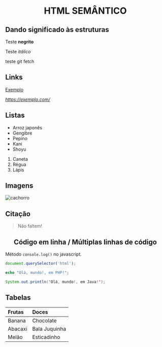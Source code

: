 # <div align= center>HTML SEMÂNTICO</div>
## Dando significado às estruturas
Teste **negrito**

Teste *itálico*

teste git fetch

## Links

[Exemplo](https://exemplo.com/)

*<https://exemplo.com/>*

## Listas

* Arroz japonês
* Gengibre
* Pepino
* Kani
* Shoyu

1. Caneta
2. Régua 
3. Lápis

## Imagens

![cachorro](https://pipz.com/static/images/blog/eddie.png)

## Citação
> Não faltem!

## <div align= center> Código em linha / Múltiplas linhas de código</div>

Método `console.log()` no javascript.

```js
document.querySelector('html');
```

~~~php
echo "Olá, mundo!, em PHP!";
~~~

```java
System.out.println('Olá, mundo!, em Java!');
```

## Tabelas

Frutas | Doces
:------ | :-----
Banana | Chocolate
Abacaxi | Bala Juquinha
Melão | Esticadinho

